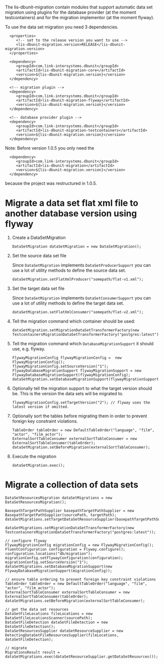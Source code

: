 The lis-dbunit-migration contain modules that support automatic data set migration using plugins for the
database provider (at the moment testcontainers) and for the migration implementor (at the moment flyway).

To use the data set migration you need 3 dependencies.

      <properties>
         <!-- set to the release version you want to use -->
         <lis-dbunit-migration.version>RELEASE</lis-dbunit-migration.version>
      </properties>

      <dependency>
         <groupId>com.link-intersystems.dbunit</groupId>
         <artifactId>lis-dbunit-migration-core</artifactId>
         <version>${lis-dbunit-migration.version}</version>
      </dependency>

      <!-- migration plugin -->
      <dependency>
         <groupId>com.link-intersystems.dbunit</groupId>
         <artifactId>lis-dbunit-migration-flyway</artifactId>
         <version>${lis-dbunit-migration.version}</version>
      </dependency>

      <!-- database provider plugin -->
      <dependency>
         <groupId>com.link-intersystems.dbunit</groupId>
         <artifactId>lis-dbunit-migration-testcontainers</artifactId>
         <version>${lis-dbunit-migration.version}</version>
      </dependency>

Note: Before version 1.0.5 you only need the 

      <dependency>
         <groupId>com.link-intersystems.dbunit</groupId>
         <artifactId>lis-dbunit-migration</artifactId>
         <version>${lis-dbunit-migration.version}</version>
      </dependency>

because the project was restructured in 1.0.5.




# Migrate a data set flat xml file to another database version using flyway 

1. Create a DataSetMigration

       DataSetMigration dataSetMigration = new DataSetMigration();

2. Set the source data set file

   Since `DataSetMigration` implements `DataSetProducerSupport` you can use a lot of utility
   methods to define the source data set.

       dataSetMigration.setFlatXmlProducer("somepath/flat-v1.xml");

3. Set the target data set file
   
   Since `DataSetMigration` implements `DataSetConsumerSupport` you can use a lot of utility
   methods to define the target data set.

       dataSetMigration.setFlatXmlConsumer("somepath/flat-v2.xml");

4. Tell the migration command which container should be used:

       dataSetMigration.setMigrationDataSetTransformerFactory(new TestcontainersMigrationDataSetTransformerFactory("postgres:latest"));

5. Tell the migration command which `DatabaseMigrationSupport` it should use, e.g. flyway.

       FlywayMigrationConfig flywayMigrationConfig =  new FlywayMigrationConfig();
       flywayMigrationConfig.setSourceVersion("1");
       FlywayDatabaseMigrationSupport flywayMigrationSupport = new FlywayDatabaseMigrationSupport(flywayMigrationConfig);
       dataSetMigration.setDatabaseMigrationSupport(flywayMigrationSupport);

6. Optionally tell the migration support to what the target version should be. This is the version the data sets will be migrated to.

       flywayMigrationConfig.setTargetVersion("2"); // flyway uses the latest version if omitted.

7. Optionally sort the tables before migrating them in order to prevent foreign key constraint violations.

       TableOrder tableOrder = new DefaultTableOrder("language", "film", "actor", "film_actor");
       ExternalSortTableConsumer externalSortTableConsumer = new ExternalSortTableConsumer(tableOrder);
       dataSetMigration.setBeforeMigration(externalSortTableConsumer);

9. Execute the migration

       dataSetMigration.exec();


# Migrate a collection of data sets

    DataSetResourcesMigration dataSetMigrations = new DataSetResourcesMigration();
     
    BasepathTargetPathSupplier basepathTargetPathSupplier = new BasepathTargetPathSupplier(sourcePath, targetPath);
    dataSetMigrations.setTargetDataSetResourceSupplier(basepathTargetPathSupplier);
     
    dataSetMigrations.setMigrationDataSetTransformerFactory(new TestcontainersMigrationDataSetTransformerFactory("postgres:latest"));

    // configure flyway
    FlywayMigrationConfig migrationConfig = new FlywayMigrationConfig();
    FluentConfiguration configuration = Flyway.configure();
    configuration.locations("db/migration");
    migrationConfig.setFlywayConfiguration(configuration);
    migrationConfig.setSourceVersion("1");
    dataSetMigrations.setDatabaseMigrationSupport(new FlywayDatabaseMigrationSupport(migrationConfig));

    // ensure table ordering to prevent foreign key constraint violations
    TableOrder tableOrder = new DefaultTableOrder("language", "film", "actor", "film_actor");
    ExternalSortTableConsumer externalSortTableConsumer = new ExternalSortTableConsumer(tableOrder);
    dataSetMigrations.setBeforeMigration(externalSortTableConsumer);

    // get the data set resources
    DataSetFileLocations fileLocations = new DataSetFileLocationsScanner(sourcePath);
    DataSetFileDetection dataSetFileDetection = new DataSetFileDetection();
    DataSetResourcesSupplier dataSetResourceSupplier = new DetectingDataSetFileResourcesSupplier(fileLocations, dataSetFileDetection);

    // migrate
    MigrationsResult result = dataSetMigrations.exec(dataSetResourceSupplier.getDataSetResources());
